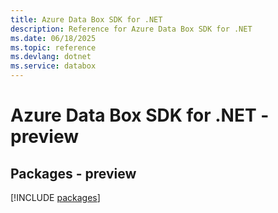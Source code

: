 ```yaml
---
title: Azure Data Box SDK for .NET
description: Reference for Azure Data Box SDK for .NET
ms.date: 06/18/2025
ms.topic: reference
ms.devlang: dotnet
ms.service: databox
---
```

# Azure Data Box SDK for .NET - preview
## Packages - preview
[!INCLUDE [packages](data-box-index.md)]